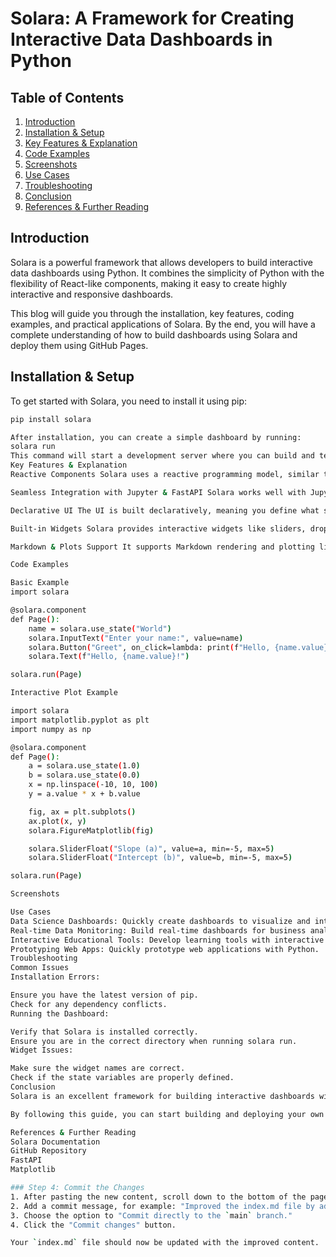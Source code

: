 # Solara: A Framework for Creating Interactive Data Dashboards in Python

## Table of Contents
1. [Introduction](#introduction)
2. [Installation & Setup](#installation--setup)
3. [Key Features & Explanation](#key-features--explanation)
4. [Code Examples](#code-examples)
5. [Screenshots](#screenshots)
6. [Use Cases](#use-cases)
7. [Troubleshooting](#troubleshooting)
8. [Conclusion](#conclusion)
9. [References & Further Reading](#references--further-reading)

## Introduction

Solara is a powerful framework that allows developers to build interactive data dashboards using Python. It combines the simplicity of Python with the flexibility of React-like components, making it easy to create highly interactive and responsive dashboards.

This blog will guide you through the installation, key features, coding examples, and practical applications of Solara. By the end, you will have a complete understanding of how to build dashboards using Solara and deploy them using GitHub Pages.

## Installation & Setup

To get started with Solara, you need to install it using pip:

```sh
pip install solara

After installation, you can create a simple dashboard by running:
solara run
This command will start a development server where you can build and test your dashboard.
Key Features & Explanation
Reactive Components Solara uses a reactive programming model, similar to React, where components automatically update when state changes.

Seamless Integration with Jupyter & FastAPI Solara works well with Jupyter Notebooks and FastAPI, making it suitable for both data scientists and web developers.

Declarative UI The UI is built declaratively, meaning you define what should be displayed rather than how to update it.

Built-in Widgets Solara provides interactive widgets like sliders, dropdowns, and buttons, making it easy to add user input elements.

Markdown & Plots Support It supports Markdown rendering and plotting libraries like Matplotlib, Plotly, and Altair.

Code Examples

Basic Example
import solara

@solara.component
def Page():
    name = solara.use_state("World")
    solara.InputText("Enter your name:", value=name)
    solara.Button("Greet", on_click=lambda: print(f"Hello, {name.value}!"))
    solara.Text(f"Hello, {name.value}!")

solara.run(Page)

Interactive Plot Example

import solara
import matplotlib.pyplot as plt
import numpy as np

@solara.component
def Page():
    a = solara.use_state(1.0)
    b = solara.use_state(0.0)
    x = np.linspace(-10, 10, 100)
    y = a.value * x + b.value

    fig, ax = plt.subplots()
    ax.plot(x, y)
    solara.FigureMatplotlib(fig)

    solara.SliderFloat("Slope (a)", value=a, min=-5, max=5)
    solara.SliderFloat("Intercept (b)", value=b, min=-5, max=5)

solara.run(Page)

Screenshots

Use Cases
Data Science Dashboards: Quickly create dashboards to visualize and interact with data.
Real-time Data Monitoring: Build real-time dashboards for business analytics.
Interactive Educational Tools: Develop learning tools with interactive elements.
Prototyping Web Apps: Quickly prototype web applications with Python.
Troubleshooting
Common Issues
Installation Errors:

Ensure you have the latest version of pip.
Check for any dependency conflicts.
Running the Dashboard:

Verify that Solara is installed correctly.
Ensure you are in the correct directory when running solara run.
Widget Issues:

Make sure the widget names are correct.
Check if the state variables are properly defined.
Conclusion
Solara is an excellent framework for building interactive dashboards with Python. It simplifies UI development while offering powerful features for data visualization and interactivity. Whether you are a data scientist, educator, or developer, Solara provides an intuitive way to create responsive applications.

By following this guide, you can start building and deploying your own dashboards using Solara and host them on GitHub Pages for easy sharing.

References & Further Reading
Solara Documentation
GitHub Repository
FastAPI
Matplotlib

### Step 4: Commit the Changes
1. After pasting the new content, scroll down to the bottom of the page.
2. Add a commit message, for example: "Improved the index.md file by adding a table of contents, detailed key features, troubleshooting section, links to external resources, screenshots, and proofreading."
3. Choose the option to "Commit directly to the `main` branch."
4. Click the "Commit changes" button.

Your `index.md` file should now be updated with the improved content.
